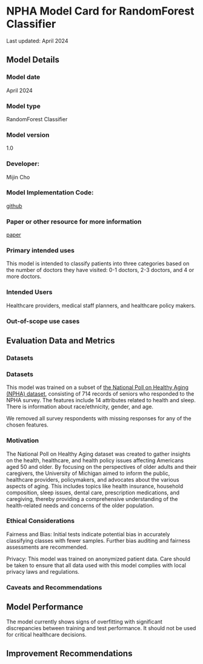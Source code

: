 # NPHA Model Card for RandomForest Classifier

Last updated: April 2024


## Model Details



### Model date

April 2024

### Model type

RandomForest Classifier

### Model version

1.0

### Developer: 

Mijin Cho

### Model Implementation Code: 

[github](https://github.com/mijinatdiscovery/NPHA-doctor-visits/blob/main/notebooks/NPHA-doctor-visits.ipynb)

### Paper or other resource for more information

[paper](https://www.icpsr.umich.edu/web/NACDA/studies/37305/versions/V1)


### Primary intended uses

This model is intended to classify patients into three categories based on the number of doctors they have visited: 0-1 doctors, 2-3 doctors, and 4 or more doctors.

### Intended Users

Healthcare providers, medical staff planners, and healthcare policy makers.


### Out-of-scope use cases



## Evaluation Data and Metrics
### Datasets

### Datasets

This model was trained on a subset of [the National Poll on Healthy Aging (NPHA) dataset](https://archive.ics.uci.edu/dataset/936/national+poll+on+healthy+aging+(npha)), consisting of 714 records of seniors who responded to the NPHA survey. The features include 14 attributes related to health and sleep. There is information about race/ethnicity, gender, and age.

We removed all survey respondents with missing responses for any of the chosen features.


### Motivation

The National Poll on Healthy Aging dataset was created to gather insights on the health, healthcare, and health policy issues affecting Americans aged 50 and older. By focusing on the perspectives of older adults and their caregivers, the University of Michigan aimed to inform the public, healthcare providers, policymakers, and advocates about the various aspects of aging. This includes topics like health insurance, household composition, sleep issues, dental care, prescription medications, and caregiving, thereby providing a comprehensive understanding of the health-related needs and concerns of the older population.

### Ethical Considerations

Fairness and Bias: Initial tests indicate potential bias in accurately classifying classes with fewer samples. Further bias auditing and fairness assessments are recommended.

Privacy: This model was trained on anonymized patient data. Care should be taken to ensure that all data used with this model complies with local privacy laws and regulations.

### Caveats and Recommendations

## Model Performance

The model currently shows signs of overfitting with significant discrepancies between training and test performance. It should not be used for critical healthcare decisions.

## Improvement Recommendations
